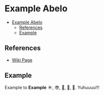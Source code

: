 # Example Abelo

- [Example Abelo](#example-abelo)
  - [References](#references)
  - [Example](#example)

<div class="page"/>

## References

- [Wiki Page](https://en.wikipedia.org/wiki/reference)

## Example

Example to **Example** :sunny:, :sunglasses:, :palm_tree:, :bikini:, :tropical_drink:. Yuhuuuu!!!
